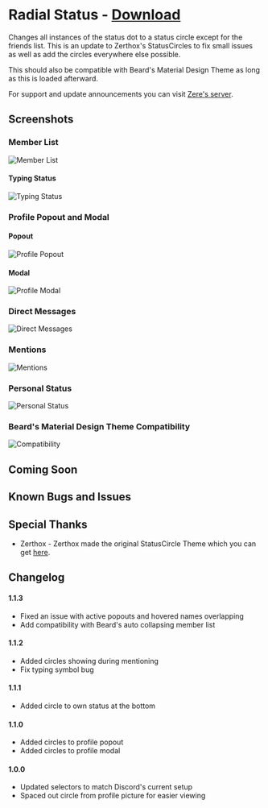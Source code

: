 # Radial Status - [Download](https://raw.githubusercontent.com/rauenzi/BetterDiscordAddons/master/Themes/RadialStatus/RadialStatus.theme.css)

Changes all instances of the status dot to a status circle except for the friends list. This is an update to Zerthox's StatusCircles to fix small issues as well as add the circles everywhere else possible.

This should also be compatible with Beard's Material Design Theme as long as this is loaded afterward.

For support and update announcements you can visit [Zere's server](http://discord.zackrauen.com/).

## Screenshots

### Member List
![Member List](http://discord.zackrauen.com/RadialStatus/member_list_short.png)

#### Typing Status
![Typing Status](http://discord.zackrauen.com/RadialStatus/typing_status.png)

### Profile Popout and Modal

#### Popout
![Profile Popout](http://discord.zackrauen.com/RadialStatus/profile_popout.png)

#### Modal
![Profile Modal](http://discord.zackrauen.com/RadialStatus/profile_modal.png)

### Direct Messages
![Direct Messages](http://discord.zackrauen.com/RadialStatus/direct_messages_short.png)

### Mentions
![Mentions](http://discord.zackrauen.com/RadialStatus/mentions.png)

### Personal Status
![Personal Status](http://discord.zackrauen.com/RadialStatus/personal_status.png)

### Beard's Material Design Theme Compatibility
![Compatibility](http://discord.zackrauen.com/RadialStatus/beard_design.png)


## Coming Soon


## Known Bugs and Issues


## Special Thanks
 - Zerthox - Zerthox made the original StatusCircle Theme which you can get [here](https://github.com/Zerthox/Mini-Discord-Themes).
 
## Changelog

#### 1.1.3

 - Fixed an issue with active popouts and hovered names overlapping
 - Add compatibility with Beard's auto collapsing member list

#### 1.1.2

 - Added circles showing during mentioning
 - Fix typing symbol bug

#### 1.1.1

 - Added circle to own status at the bottom

#### 1.1.0

 - Added circles to profile popout
 - Added circles to profile modal

#### 1.0.0

 - Updated selectors to match Discord's current setup
 - Spaced out circle from profile picture for easier viewing

